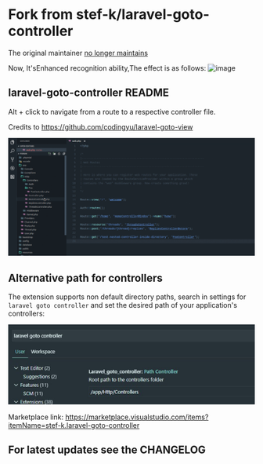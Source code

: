 # Fork from stef-k/laravel-goto-controller 
The original maintainer [no longer maintains](https://github.com/stef-k/laravel-goto-controller/blob/master/README.md) 

Now, It'sEnhanced recognition ability,The effect is as follows: 
![image](https://user-images.githubusercontent.com/25890436/183229170-7aedfdf0-4e7f-4421-a9d4-f094ab33c0d8.png)


## laravel-goto-controller README

Alt + click to navigate from a route to a respective controller file.

Credits to https://github.com/codingyu/laravel-goto-view

![laravel-goto-controller](images/laravel-goto-controller.gif)

## Alternative path for controllers

The extension supports non default directory paths, search in settings for `laravel goto controller` and set the desired path
of your application's controllers:

![laravel-goto-controller](images/settings-alternative-controllers-path.jpg)

Marketplace link: https://marketplace.visualstudio.com/items?itemName=stef-k.laravel-goto-controller

## For latest updates see the CHANGELOG
